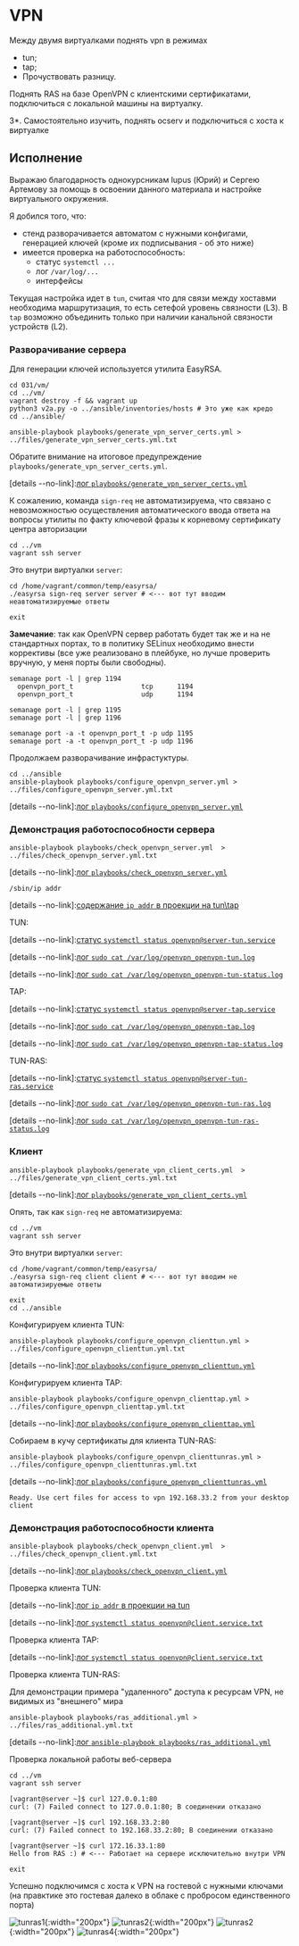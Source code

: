 #  VPN

Между двумя виртуалками поднять vpn в режимах
* tun;
* tap; 
* Прочуствовать разницу.

Поднять RAS на базе OpenVPN с клиентскими сертификатами, подключиться с локальной машины на виртуалку.

3*. Самостоятельно изучить, поднять ocserv и подключиться с хоста к виртуалке

## Исполнение

<a name='regards'></a> Выражаю благодарность однокурсникам lupus (Юрий) и Сергею Артемову за помощь в освоении данного материала и настройке виртуального окружения.

Я добился того, что:
* стенд разворачивается автоматом с нужными конфигами, генерацией ключей (кроме их подписывания - об это ниже)
* имеется проверка на работоспособность:
  * статус `systemctl ...`
  * лог `/var/log/...`
  * интерфейсы

Текущая настройка идет в `tun`, считая что для связи между хоставми необходима маршрутизация, то есть сетефой уровень связности (L3).
В `tap` возможно объединить только при наличии канальной связности устройств (L2).

### Разворачивание сервера

Для генерации ключей используется утилита EasyRSA.

```shell
cd 031/vm/
cd ../vm/
vagrant destroy -f && vagrant up 
python3 v2a.py -o ../ansible/inventories/hosts # Это уже как кредо
cd ../ansible/
```

```shell
ansible-playbook playbooks/generate_vpn_server_certs.yml > ../files/generate_vpn_server_certs.yml.txt
```

Обратите внимание на итоговое предупреждение `playbooks/generate_vpn_server_certs.yml`.

[details --no-link]:[лог `playbooks/generate_vpn_server_certs.yml`](./031/files/generate_vpn_server_certs.yml.txt)

К сожалению, команда `sign-req` не автоматизируема, что связано с невозможностью осуществления автоматического ввода ответа на вопросы утилиты по факту ключевой фразы к корневому сертификату центра авторизации

```shell
cd ../vm
vagrant ssh server
```

Это внутри виртуалки `server`:

```shell
cd /home/vagrant/common/temp/easyrsa/ 
./easyrsa sign-req server server # <--- вот тут вводим неавтоматизируемые ответы

exit
```

__Замечание__: так как OpenVPN сервер работать будет так же и на не стандартных портах, то в политику SELinux необходимо внести коррективы  (все уже реализовано в плейбуке, но лучше проверить вручную, у меня порты были свободны).
```shell
semanage port -l | grep 1194
  openvpn_port_t                 tcp      1194
  openvpn_port_t                 udp      1194

semanage port -l | grep 1195
semanage port -l | grep 1196

semanage port -a -t openvpn_port_t -p udp 1195 
semanage port -a -t openvpn_port_t -p udp 1196
```

Продолжаем разворачивание инфрастуктуры.

```shell
cd ../ansible
ansible-playbook playbooks/configure_openvpn_server.yml > ../files/configure_openvpn_server.yml.txt
```

[details --no-link]:[лог `playbooks/configure_openvpn_server.yml`](./031/files/configure_openvpn_server.yml.txt)

### Демонстрация работоспособности сервера

```shell
ansible-playbook playbooks/check_openvpn_server.yml  > ../files/check_openvpn_server.yml.txt
```

[details --no-link]:[лог `playbooks/check_openvpn_server.yml`](./031/files/check_openvpn_server.yml.txt)

`/sbin/ip addr`

[details --no-link]:[содержание `ip addr` в проекции на tun\tap](./031/files/server-_sbin_ip-addr-|-awk--v-RS='(^|)[0-9]+:-'-'_^(tun|tap)[0-9]*:_-{print}')


TUN:

[details --no-link]:[статус `systemctl status openvpn@server-tun.service`](./031/files/server-systemctl-status-openvpn@server-tun.service.txt)

[details --no-link]:[лог `sudo cat /var/log/openvpn_openvpn-tun.log`](./031/files/server-sudo-cat-_var_log_openvpn_openvpn-tun.log.txt)

[details --no-link]:[лог `sudo cat /var/log/openvpn_openvpn-tun-status.log`](./031/files/server-sudo-cat-_var_log_openvpn_openvpn-tun-status.log.txt)

TAP:

[details --no-link]:[статус `systemctl status openvpn@server-tap.service`](./031/files/server-systemctl-status-openvpn@server-tap.service.txt)

[details --no-link]:[лог `sudo cat /var/log/openvpn_openvpn-tap.log`](./031/files/server-sudo-cat-_var_log_openvpn_openvpn-tap.log.txt)

[details --no-link]:[лог `sudo cat /var/log/openvpn_openvpn-tap-status.log`](./031/files/server-sudo-cat-_var_log_openvpn_openvpn-tap-status.log.txt)

TUN-RAS:

[details --no-link]:[статус `systemctl status openvpn@server-tun-ras.service`](./031/files/server-systemctl-status-openvpn@server-tun-ras.service.txt)

[details --no-link]:[лог `sudo cat /var/log/openvpn_openvpn-tun-ras.log`](./031/files/server-sudo-cat-_var_log_openvpn_openvpn-tun-ras.log.txt)

[details --no-link]:[лог `sudo cat /var/log/openvpn_openvpn-tun-ras-status.log`](./031/files/server-sudo-cat-_var_log_openvpn_openvpn-tun-ras-status.log.txt)

### Клиент

```shell
ansible-playbook playbooks/generate_vpn_client_certs.yml  > ../files/generate_vpn_client_certs.yml.txt
```

[details --no-link]:[лог `playbooks/generate_vpn_client_certs.yml`](./031/files/generate_vpn_client_certs.yml.txt)

Опять, так как `sign-req` не автоматизируема:

```shell
cd ../vm
vagrant ssh server
```

Это внутри виртуалки `server`:

```shell
cd /home/vagrant/common/temp/easyrsa/ 
./easyrsa sign-req client client # <--- вот тут вводим не автоматизируемые ответы
```

```shell
exit
cd ../ansible
```

Конфигурируем клиента TUN:

```shell
ansible-playbook playbooks/configure_openvpn_clienttun.yml > ../files/configure_openvpn_clienttun.yml.txt
```

[details --no-link]:[лог `playbooks/configure_openvpn_clienttun.yml`](./031/files/configure_openvpn_clienttun.yml.txt)

Конфигурируем клиента TAP:

```shell
ansible-playbook playbooks/configure_openvpn_clienttap.yml > ../files/configure_openvpn_clienttap.yml.txt
```

[details --no-link]:[лог `playbooks/configure_openvpn_clienttap.yml`](./031/files/configure_openvpn_clienttap.yml.txt)

Собираем в кучу сертификаты для клиента TUN-RAS:

```shell
ansible-playbook playbooks/configure_openvpn_clienttunras.yml > ../files/configure_openvpn_clienttunras.yml.txt
```

[details --no-link]:[лог `playbooks/configure_openvpn_clienttunras.yml`](./031/files/configure_openvpn_clienttunras.yml.txt)

```text
Ready. Use cert files for access to vpn 192.168.33.2 from your desktop client
```

### Демонстрация работоспособности клиента

```shell
ansible-playbook playbooks/check_openvpn_client.yml  > ../files/check_openvpn_client.yml.txt
```

[details --no-link]:[лог `playbooks/check_openvpn_client.yml`](./031/files/check_openvpn_client.yml.txt)


Проверка клиента TUN:

[details --no-link]:[лог `ip addr` в проекции на tun](./031/files/clienttun-_sbin_ip-addr-|-awk--v-RS='(^|)[0-9]+:-'-'_^(tun|tap)[0-9]*:_-{print}'.txt)


[details --no-link]:[лог `systemctl status openvpn@client.service.txt`](./031/files/clienttun-systemctl-status-openvpn@client.service.txt)

Проверка клиента TAP:

[details --no-link]:[лог `systemctl status openvpn@client.service.txt`](./031/files/clienttap-systemctl-status-openvpn@client.service.txt)

Проверка клиента TUN-RAS:

Для демонстрации примера "удаленного" доступа к ресурсам VPN, не видимых из "внешнего" мира

```shell
ansible-playbook playbooks/ras_additional.yml > ../files/ras_additional.yml.txt
```

[details --no-link]:[лог `ansible-playbook playbooks/ras_additional.yml`](./031/files/ras_additional.yml.txt)

Проверка локальной работы веб-сервера

```shell
cd ../vm
vagrant ssh server

[vagrant@server ~]$ curl 127.0.0.1:80
curl: (7) Failed connect to 127.0.0.1:80; В соединении отказано

[vagrant@server ~]$ curl 192.168.33.2:80
curl: (7) Failed connect to 192.168.33.2:80; В соединении отказано

[vagrant@server ~]$ curl 172.16.33.1:80
Hello from RAS :) # <--- Работает на сервере исключительно внутри VPN

exit
```

Успешно подключимся с хоста к VPN на гостевой с нужными ключами (на правктике это гостевая далеко в облаке с пробросом единственного порта)

![tunras1](./031/files/img/tunras1.png){:width="200px"}
![tunras2](./031/files/img/tunras2.png){:width="200px"}
![tunras2](./031/files/img/tunras3.png){:width="200px"}
![tunras4](./031/files/img/tunras4.png){:width="200px"}

